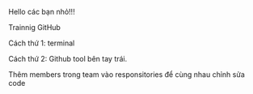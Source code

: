 Hello các bạn nhỏ!!!

Trainnig GitHub

Cách thứ 1: terminal 

Cách thứ 2: Github tool bên tay trái.

Thêm members trong team vào responsitories để cùng nhau chỉnh sửa code

